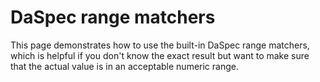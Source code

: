 # DaSpec range matchers

This page demonstrates how to use the built-in DaSpec range matchers, which is helpful if you don't know the exact result but want to make sure that the actual value is in an acceptable numeric range.
